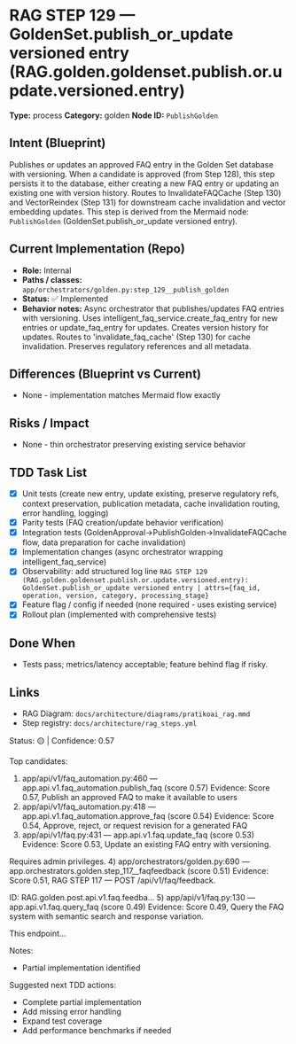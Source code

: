 # RAG STEP 129 — GoldenSet.publish_or_update versioned entry (RAG.golden.goldenset.publish.or.update.versioned.entry)

**Type:** process
**Category:** golden
**Node ID:** `PublishGolden`

## Intent (Blueprint)
Publishes or updates an approved FAQ entry in the Golden Set database with versioning. When a candidate is approved (from Step 128), this step persists it to the database, either creating a new FAQ entry or updating an existing one with version history. Routes to InvalidateFAQCache (Step 130) and VectorReindex (Step 131) for downstream cache invalidation and vector embedding updates. This step is derived from the Mermaid node: `PublishGolden` (GoldenSet.publish_or_update versioned entry).

## Current Implementation (Repo)
- **Role:** Internal
- **Paths / classes:** `app/orchestrators/golden.py:step_129__publish_golden`
- **Status:** ✅ Implemented
- **Behavior notes:** Async orchestrator that publishes/updates FAQ entries with versioning. Uses intelligent_faq_service.create_faq_entry for new entries or update_faq_entry for updates. Creates version history for updates. Routes to 'invalidate_faq_cache' (Step 130) for cache invalidation. Preserves regulatory references and all metadata.

## Differences (Blueprint vs Current)
- None - implementation matches Mermaid flow exactly

## Risks / Impact
- None - thin orchestrator preserving existing service behavior

## TDD Task List
- [x] Unit tests (create new entry, update existing, preserve regulatory refs, context preservation, publication metadata, cache invalidation routing, error handling, logging)
- [x] Parity tests (FAQ creation/update behavior verification)
- [x] Integration tests (GoldenApproval→PublishGolden→InvalidateFAQCache flow, data preparation for cache invalidation)
- [x] Implementation changes (async orchestrator wrapping intelligent_faq_service)
- [x] Observability: add structured log line
  `RAG STEP 129 (RAG.golden.goldenset.publish.or.update.versioned.entry): GoldenSet.publish_or_update versioned entry | attrs={faq_id, operation, version, category, processing_stage}`
- [x] Feature flag / config if needed (none required - uses existing service)
- [x] Rollout plan (implemented with comprehensive tests)

## Done When
- Tests pass; metrics/latency acceptable; feature behind flag if risky.

## Links
- RAG Diagram: `docs/architecture/diagrams/pratikoai_rag.mmd`
- Step registry: `docs/architecture/rag_steps.yml`


<!-- AUTO-AUDIT:BEGIN -->
Status: 🟡  |  Confidence: 0.57

Top candidates:
1) app/api/v1/faq_automation.py:460 — app.api.v1.faq_automation.publish_faq (score 0.57)
   Evidence: Score 0.57, Publish an approved FAQ to make it available to users
2) app/api/v1/faq_automation.py:418 — app.api.v1.faq_automation.approve_faq (score 0.54)
   Evidence: Score 0.54, Approve, reject, or request revision for a generated FAQ
3) app/api/v1/faq.py:431 — app.api.v1.faq.update_faq (score 0.53)
   Evidence: Score 0.53, Update an existing FAQ entry with versioning.

Requires admin privileges.
4) app/orchestrators/golden.py:690 — app.orchestrators.golden.step_117__faqfeedback (score 0.51)
   Evidence: Score 0.51, RAG STEP 117 — POST /api/v1/faq/feedback.

ID: RAG.golden.post.api.v1.faq.feedba...
5) app/api/v1/faq.py:130 — app.api.v1.faq.query_faq (score 0.49)
   Evidence: Score 0.49, Query the FAQ system with semantic search and response variation.

This endpoint...

Notes:
- Partial implementation identified

Suggested next TDD actions:
- Complete partial implementation
- Add missing error handling
- Expand test coverage
- Add performance benchmarks if needed
<!-- AUTO-AUDIT:END -->